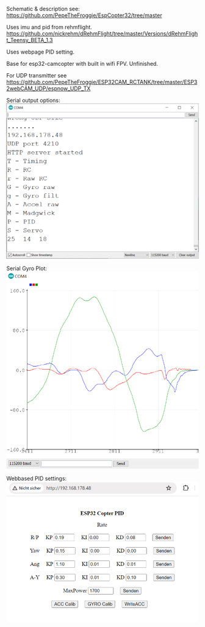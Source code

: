 Schematic & description see:
https://github.com/PepeTheFroggie/EspCopter32/tree/master

Uses imu and pid from rehmflight.
https://github.com/nickrehm/dRehmFlight/tree/master/Versions/dRehmFlight_Teensy_BETA_1.3

Uses webpage PID setting.

Base for esp32-camcopter with built in wifi FPV. Unfinished.

For UDP transmitter see https://github.com/PepeTheFroggie/ESP32CAM_RCTANK/tree/master/ESP32webCAM_UDP/espnow_UDP_TX

Serial output options:
![serial.png](serial.png "serial")

Serial Gyro Plot:
![gyroplot.png](gyroplot.png "gyro")

Webbased PID settings:
![web.png](web.png "Web")
